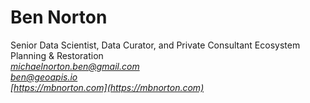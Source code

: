 Ben Norton
============
Senior Data Scientist, Data Curator, and Private Consultant
Ecosystem Planning & Restoration  
*[michaelnorton.ben@gmail.com](michaelnorton.ben@gmail.com)*   
*[ben@geoapis.io](ben@geoapis.io)*  
*[https://mbnorton.com](https://mbnorton.com)*  

